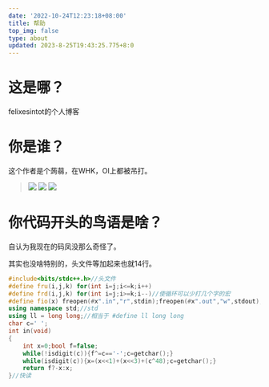 ```yaml
---
date: '2022-10-24T12:23:18+08:00'
title: 帮助
top_img: false
type: about
updated: 2023-8-25T19:43:25.775+8:0
---
```

# 这是哪？

felixesintot的个人博客

# 你是谁？

这个作者是个蒟蒻，在WHK，OI上都被吊打。

> [![](/collect/image_shields/luogu.svg)](https://www.luogu.com.cn/user/289608)
> [![](/collect/image_shields/github.svg)](https://github.com/felixesintot/)
> [![](/collect/image_shields/codeforces.svg)](https://codeforces.com/profile/felixesintot)

# 你代码开头的鸟语是啥？

自认为我现在的码凤没那么奇怪了。

其实也没啥特别的，头文件等加起来也就14行。

```c++
#include<bits/stdc++.h>//头文件
#define fru(i,j,k) for(int i=j;i<=k;i++)
#define frd(i,j,k) for(int i=j;i>=k;i--)//使循环可以少打几个字的宏
#define fio(x) freopen(#x".in","r",stdin);freopen(#x".out","w",stdout);//文件读写
using namespace std;//std
using ll = long long;//相当于 #define ll long long
char c=' ';
int in(void)
{
    int x=0;bool f=false;
    while(!isdigit(c)){f^=c=='-';c=getchar();}
    while(isdigit(c)){x=(x<<1)+(x<<3)+(c^48);c=getchar();}
    return f?-x:x;
}//快读
```




